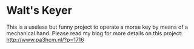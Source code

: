 # Walt's Keyer
This is a useless but funny project to operate a morse key by means of a mechanical hand. Please read my blog for more details on this project: http://www.pa3hcm.nl/?p=1716
